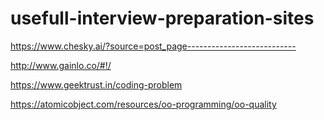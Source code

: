 # usefull-interview-preparation-sites
https://www.chesky.ai/?source=post_page---------------------------

http://www.gainlo.co/#!/

https://www.geektrust.in/coding-problem

https://atomicobject.com/resources/oo-programming/oo-quality
